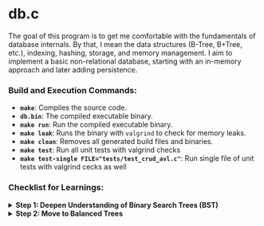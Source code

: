# db.c

The goal of this program is to get me comfortable with the fundamentals of database internals. 
By that, I mean the data structures (B-Tree, B+Tree, etc.), indexing, hashing, storage, and memory management. 
I aim to implement a basic non-relational database, starting with an in-memory approach and later adding persistence.

### Build and Execution Commands:
- **`make`**: Compiles the source code.
- **`db.bin`**: The compiled executable binary.
- **`make run`**: Run the compiled executable binary.
- **`make leak`**: Runs the binary with `valgrind` to check for memory leaks.
- **`make clean`**: Removes all generated build files and binaries.
- **`make test`**: Run all unit tests with valgrind checks
- **`make test-single FILE="tests/test_crud_avl.c"`**: Run single file of unit tests with valgrind cecks as well

### **Checklist for Learnings:**
<details>
<summary><b>Step 1: Deepen Understanding of Binary Search Trees (BST)</b></summary>

- [x] Implement core BST operations:
  - [x] Insertion.
  - [x] Search.
  - [x] Deletion (delete node of 2 children not handled yet).
- [x] Calculate the **height** of the tree.
- [x] Implement **level-order traversal** (BFS) using a queue.
- [x] Ignore **duplicate values**
- [x] Implement functions to find the:
  - [x] **Predecessor** of a node.
  - [x] **Successor** of a node.
- [x] Implement full functionally of Deletion using (Predecessor & Successor)

</details>
<details>
<summary><b>Step 2: Move to Balanced Trees</b></summary>

- [ ] Learn and implement **AVL Trees**:
  - [x] Add necessary methods (find, create, insert, height, balance, traversal, prec/suc, delete)
  - [x] Add rotations (left, right, left-right, right-left).
  - [x] Maintain height balancing after insertion/deletion.
  - [ ] Create Unit tests
- [ ] Implement a **Red-Black Tree**:
  - [ ] Add node coloring (red or black).
  - [ ] Maintain balance after insertion/deletion.
  - [ ] Handle edge cases like double-red or double-black.

</details>
